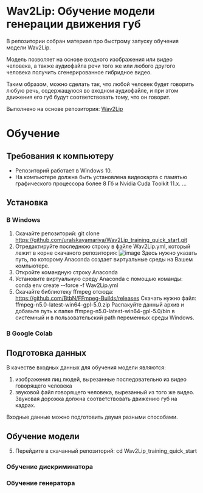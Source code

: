 # **Wav2Lip**: Обучение модели генерации движения губ

В репозитории собран материал про быстрому запуску обучения модели Wav2Lip.

Модель позволяет на основе входного изображения или видео человека, а также аудиофайла речи того же или любого другого человека получить сгенерированное гибридное видео.

Таким образом, можно сделать так, что любой человек будет говорить любую речь, содержащуюся во входном аудиофайле, и при этом движения его губ будут соответствовать тому, что он говорит.

Выполнено на основе репозитория:
[Wav2Lip](https://github.com/Rudrabha/Wav2Lip.git)

# Обучение
## Требования к компьютеру
- Репозиторий работает в Windows 10.
- На компьютере должна быть установлена видеокарта с памятью графического процессора более 8 Гб и Nvidia Cuda Toolkit 11.x.
...

## Установка
### В Windows
1. Скачайте репозиторий: git clone https://github.com/uralskayamariya/Wav2Lip_training_quick_start.git
3. Отредактируйте последнюю строку в файле Wav2Lip.yml, который лежит в корне скачаного репозитория:
  ![image](https://user-images.githubusercontent.com/86780783/180801441-460162d3-8aae-4dac-9fed-1db042315a54.png)
  Здесь нужно указать путь, по которому Anaconda создает виртуальные среды на Вашем компьютере.
3. Откройте командную строку Anaconda
4. Установите виртуальную среду Anaconda с помощью команды: conda env create --force -f Wav2Lip.yml
5. Скачайте библиотеку ffmpeg отсюда: 
  https://github.com/BtbN/FFmpeg-Builds/releases
  Скачать нужно файл: ffmpeg-n5.0-latest-win64-gpl-5.0.zip
  Распакуйте данный архив и добавьте путь к папке ffmpeg-n5.0-latest-win64-gpl-5.0/bin в системный и в пользовательский path переменных среды Windows.



### В Google Colab


## Подготовка данных
В качестве входных данных для обучения модели являются:
1. изображения лиц людей, вырезанные последовательно из видео говорящего человека
2. звуковой файл говорящего человека, вырезанный из того же видео.
Звуковая дорожка должна соответствовать движению губ на кадрах.

Входные данные можно подготовить двумя разными способами.



## Обучение модели
5. Перейдите в скачанный репозиторий: cd Wav2Lip_training_quick_start

### Обучение дискриминатора

### Обучение генератора
